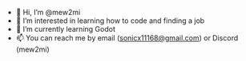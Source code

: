- 👋 Hi, I’m @mew2mi
- 👀 I’m interested in learning how to code and finding a job
- 🌱 I’m currently learning Godot
- 📫 You can reach me by email (sonicx11168@gmail.com) or Discord (mew2mi)

<!---
mew2mi/mew2mi is a ✨ special ✨ repository because its `README.md` (this file) appears on your GitHub profile.
You can click the Preview link to take a look at your changes.
--->
